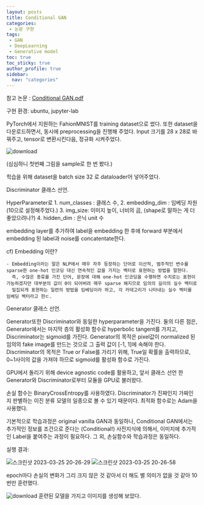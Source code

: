```yaml
---
layout: posts
title: Conditional GAN
categories:
 - 논문 구현
tags:
 - GAN
 - DeepLearning
 - Generative model
toc: true
toc_sticky: true
author_profile: true
sidebar:
  nav: "categories"
---
```


참고 논문 : [Conditional GAN.pdf](https://github.com/KimSungHeon/KimSungHeon.github.io/files/11068671/Conditional.GAN.pdf)

구현 환경: ubuntu, jupyter-lab

<script src="https://gist.github.com/KimSungHeon/7385fa267ac88ea3b2cf68330945cabf.js"></script>

<script src="https://gist.github.com/KimSungHeon/37dc6902bcb12f9ba0c3d3897359f0a5.js"></script>

PyTorch에서 지원하는 FahionMNIST를 training dataset으로 썼다.
또한 dataset을 다운로드하면서, 동시에 preprocessing을 진행해 주었다.
Input 크기를 28 x 28로 바꿔주고, tensor로 변환시킨다음, 정규화 시켜주었다.

<script src="https://gist.github.com/KimSungHeon/3a2d73d409efe2063a4996772f52ca4c.js"></script>
![download](https://user-images.githubusercontent.com/103099516/227712902-9462f495-ca90-4f2a-bc78-169501047377.png)

(심심하니 첫번째 그림을 sample로 한 번 봤다.)

<script src="https://gist.github.com/KimSungHeon/6a45165e17d44f85b6db1833f1fa1bd3.js"></script>

힉습을 위해 dataset을 batch size 32 로 dataloader어 넣어주었다.

<script src="https://gist.github.com/KimSungHeon/7564140de6b18466f5608b836db0ddf0.js"></script>
Discriminator 클래스 선언.

HyperParameter로 1. num_classes : 클래스 수, 2. embedding_dim : 임베딩 차원 (10으로 설정해주었다.) 3. img_size: 이미지 높이, 너비의 곱, (shape로 말하는 게 더 좋았으려나?) 4. hidden_dim : 은닉 unit 수

embedding layer를 추가하여 label을 embedding 한 후에 forward 부분에서 embedding 된 label과 noise를  concatentate한다.

cf) Embedding 이란? 

    - Embedding이라는 말은 NLP에서 매우 자주 등장하는 단어로 이산적, 범주적인 변수를 sparse한 one-hot 인코딩 대신 연속적인 값을 가지는 벡터로 표현하는 방법을 말한다.
      즉, 수많은 종류를 가진 단어, 문장에 대해 one-hot 인코딩을 수행하면 수치로는 표현이 가능하겠지만 대부분의 값이 0이 되어버려 매우 sparse 해지므로 임의의 길이의 실수 벡터로 
      밀집되게 표현하는 일련의 방법을 임베딩이라 하고, 각 카테고리가 나타내는 실수 벡터를 임베딩 벡터라고 한ㄷ.
      
<script src="https://gist.github.com/KimSungHeon/1339b0c3eb6d67c148fb06339a2fa3c1.js"></script>
Generator 클래스 선언.

Generator또한 Discriminator와 동일한 hyperparameter을 가진다.
둘의 다른 점은, Generator에서는 마지막 층의 활성화 함수로 hyperbolic tangent를 가지고, Discriminator는 sigmoid를 가진다.
Generator의 목적은 pixel값이 normalized 된 임의의 fake image를 만드는 것으로 그 출력 값이 [-1, 1]에 속해야 한다. 
Discriminator의 목적은 True or False를 가리기 위해, True일 확률을 출력하므로, 0~1사이의 값을 가져야 하므로 sigmoid를 활성화 함수로 가진다.

<script src="https://gist.github.com/KimSungHeon/539857eec9f88085b5bfd432c2c5a99d.js"></script>

GPU에서 돌리기 위해 device agnostic code를 활용하고,
앞서 클래스 선언 한 Generator와 Discriminator로부터 모듈을 GPU로 불러왔다.

손실 함수는 BinaryCrossEntropy를 사용하였다. Discriminator가 진짜인지 가짜인지 판별하는 이진 분류 모델의 일종으로 볼 수 있기 때문이다.
최적화 함수로는 Adam을 사용했다.

<script src="https://gist.github.com/KimSungHeon/c4f0d9def366c5dbdcd1b6f238a77266.js"></script>
기본적으로 학습과정은 original vanilla GAN과 동일하나, Conditional GAN에서는 추가적인 정보를 조건으로 준다는 (Conditional!)  사전지식에 의해서,
이미지에 추가적인 Label을 붙여주는 과정이 필요하다. 그 외, 손실함수와 학습과정은 동일하다. 

실행 결과:

![스크린샷 2023-03-25 20-26-29](https://user-images.githubusercontent.com/103099516/227714741-5745d14d-d139-4e18-8166-ea2d6116d840.png)
![스크린샷 2023-03-25 20-26-58](https://user-images.githubusercontent.com/103099516/227714979-d6163539-cde0-4e04-bb94-21100d4e7068.png)

epoch마다 손실의 변화가 그리 크지 않은 것 같아서 더 해도 별 의미가 없을 것 같아 10번만 훈련했다.

<script src="https://gist.github.com/KimSungHeon/ae2c0ce11b42076317d4de45a9ca7d14.js"></script>
![download](https://user-images.githubusercontent.com/103099516/227714830-17f114fd-1484-4575-9471-a8f4ba7c0f46.png)
훈련된 모델을 가지고 이미지를 생성해 보았다.
